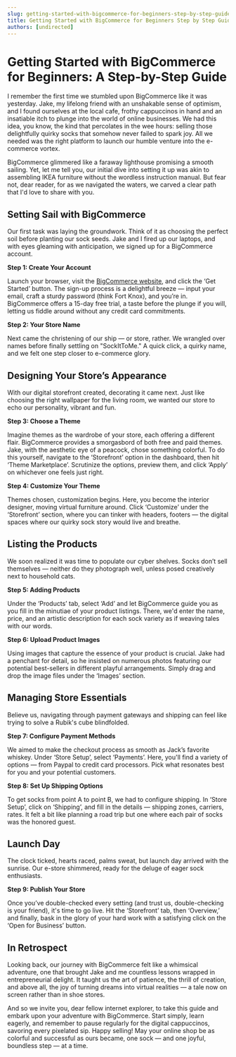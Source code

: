 ```yaml
---
slug: getting-started-with-bigcommerce-for-beginners-step-by-step-guide
title: Getting Started with BigCommerce for Beginners Step by Step Guide
authors: [undirected]
---
```



# Getting Started with BigCommerce for Beginners: A Step-by-Step Guide

I remember the first time we stumbled upon BigCommerce like it was yesterday. Jake, my lifelong friend with an unshakable sense of optimism, and I found ourselves at the local cafe, frothy cappuccinos in hand and an insatiable itch to plunge into the world of online businesses. We had this idea, you know, the kind that percolates in the wee hours: selling those delightfully quirky socks that somehow never failed to spark joy. All we needed was the right platform to launch our humble venture into the e-commerce vortex.

BigCommerce glimmered like a faraway lighthouse promising a smooth sailing. Yet, let me tell you, our initial dive into setting it up was akin to assembling IKEA furniture without the wordless instruction manual. But fear not, dear reader, for as we navigated the waters, we carved a clear path that I'd love to share with you.

## Setting Sail with BigCommerce

Our first task was laying the groundwork. Think of it as choosing the perfect soil before planting our sock seeds. Jake and I fired up our laptops, and with eyes gleaming with anticipation, we signed up for a BigCommerce account.

**Step 1: Create Your Account**

Launch your browser, visit the [BigCommerce website](https://www.bigcommerce.com/), and click the ‘Get Started’ button. The sign-up process is a delightful breeze — input your email, craft a sturdy password (think Fort Knox), and you’re in. BigCommerce offers a 15-day free trial, a taste before the plunge if you will, letting us fiddle around without any credit card commitments.

**Step 2: Your Store Name**

Next came the christening of our ship — or store, rather. We wrangled over names before finally settling on "SockItToMe." A quick click, a quirky name, and we felt one step closer to e-commerce glory.

## Designing Your Store’s Appearance

With our digital storefront created, decorating it came next. Just like choosing the right wallpaper for the living room, we wanted our store to echo our personality, vibrant and fun.

**Step 3: Choose a Theme**

Imagine themes as the wardrobe of your store, each offering a different flair. BigCommerce provides a smorgasbord of both free and paid themes. Jake, with the aesthetic eye of a peacock, chose something colorful. To do this yourself, navigate to the ‘Storefront’ option in the dashboard, then hit ‘Theme Marketplace’. Scrutinize the options, preview them, and click ‘Apply’ on whichever one feels just right.

**Step 4: Customize Your Theme**

Themes chosen, customization begins. Here, you become the interior designer, moving virtual furniture around. Click ‘Customize’ under the ‘Storefront’ section, where you can tinker with headers, footers — the digital spaces where our quirky sock story would live and breathe.

## Listing the Products

We soon realized it was time to populate our cyber shelves. Socks don’t sell themselves — neither do they photograph well, unless posed creatively next to household cats.

**Step 5: Adding Products**

Under the ‘Products’ tab, select ‘Add’ and let BigCommerce guide you as you fill in the minutiae of your product listings. There, we'd enter the name, price, and an artistic description for each sock variety as if weaving tales with our words.

**Step 6: Upload Product Images**

Using images that capture the essence of your product is crucial. Jake had a penchant for detail, so he insisted on numerous photos featuring our potential best-sellers in different playful arrangements. Simply drag and drop the image files under the ‘Images’ section.

## Managing Store Essentials

Believe us, navigating through payment gateways and shipping can feel like trying to solve a Rubik's cube blindfolded.

**Step 7: Configure Payment Methods**

We aimed to make the checkout process as smooth as Jack’s favorite whiskey. Under ‘Store Setup’, select ‘Payments’. Here, you'll find a variety of options — from Paypal to credit card processors. Pick what resonates best for you and your potential customers.

**Step 8: Set Up Shipping Options**

To get socks from point A to point B, we had to configure shipping. In ‘Store Setup’, click on ‘Shipping’, and fill in the details — shipping zones, carriers, rates. It felt a bit like planning a road trip but one where each pair of socks was the honored guest.

## Launch Day

The clock ticked, hearts raced, palms sweat, but launch day arrived with the sunrise. Our e-store shimmered, ready for the deluge of eager sock enthusiasts.

**Step 9: Publish Your Store**

Once you’ve double-checked every setting (and trust us, double-checking is your friend), it's time to go live. Hit the ‘Storefront’ tab, then ‘Overview,’ and finally, bask in the glory of your hard work with a satisfying click on the ‘Open for Business’ button.

## In Retrospect

Looking back, our journey with BigCommerce felt like a whimsical adventure, one that brought Jake and me countless lessons wrapped in entrepreneurial delight. It taught us the art of patience, the thrill of creation, and above all, the joy of turning dreams into virtual realities — a tale now on screen rather than in shoe stores.

And so we invite you, dear fellow internet explorer, to take this guide and embark upon your adventure with BigCommerce. Start simply, learn eagerly, and remember to pause regularly for the digital cappuccinos, savoring every pixelated sip. Happy selling! May your online shop be as colorful and successful as ours became, one sock — and one joyful, boundless step — at a time.